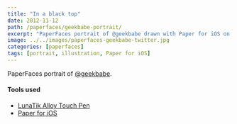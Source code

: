 ```yaml
---
title: "In a black top"
date: 2012-11-12
path: /paperfaces/geekbabe-portrait/
excerpt: "PaperFaces portrait of @geekbabe drawn with Paper for iOS on an iPad."
image: ../../images/paperfaces-geekbabe-twitter.jpg
categories: [paperfaces]
tags: [portrait, illustration, Paper for iOS]
---
```


PaperFaces portrait of [@geekbabe](https://twitter.com/geekbabe).

#### Tools used

- [LunaTik Alloy Touch Pen](https://www.amazon.com/gp/product/B00821TR7G/ref=as_li_ss_tl?ie=UTF8&tag=mademist-20&linkCode=as2&camp=1789&creative=390957&creativeASIN=B00821TR7G)
- [Paper for iOS](https://paper.bywetransfer.com/)
